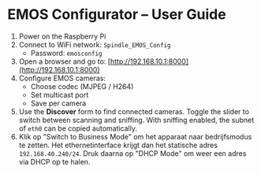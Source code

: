 # EMOS Configurator – User Guide

1. Power on the Raspberry Pi
2. Connect to WiFi network: `Spindle_EMOS_Config`
   - Password: `emosconfig`
3. Open a browser and go to: [http://192.168.10.1:8000](http://192.168.10.1:8000)
4. Configure EMOS cameras:
   - Choose codec (MJPEG / H264)
   - Set multicast port
   - Save per camera
5. Use the **Discover** form to find connected cameras. Toggle the slider to
   switch between scanning and sniffing. With sniffing enabled, the subnet of
   `eth0` can be copied automatically.
6. Klik op "Switch to Business Mode" om het apparaat naar bedrijfsmodus te zetten.
   Het ethernetinterface krijgt dan het statische adres `192.168.40.240/24`.
   Druk daarna op "DHCP Mode" om weer een adres via DHCP op te halen.

